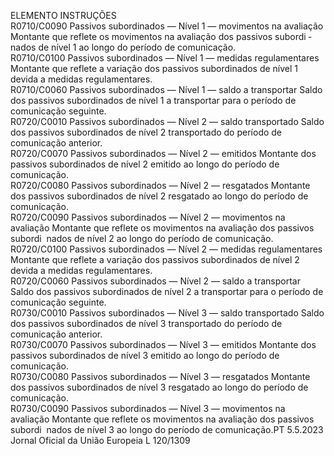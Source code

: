  
ELEMENTO  INSTRUÇÕES  
R0710/C0090  Passivos subordinados — Nível 1 
— movimentos na avaliação  Montante que reflete os movimentos na avaliação dos passivos subordi ­
nados de nível 1 ao longo do período de comunicação.  
R0710/C0100  Passivos subordinados — Nível 1 
— medidas regulamentares  Montante que reflete a variação dos passivos subordinados de nível 1 
devida a medidas regulamentares.  
R0710/C0060  Passivos subordinados — Nível 1 
— saldo a transportar  Saldo dos passivos subordinados de nível 1 a transportar para o período 
de comunicação seguinte.  
R0720/C0010  Passivos subordinados — Nível 2 
— saldo transportado  Saldo dos passivos subordinados de nível 2 transportado do período de 
comunicação anterior.  
R0720/C0070  Passivos subordinados — Nível 2 
— emitidos  Montante dos passivos subordinados de nível 2 emitido ao longo do 
período de comunicação.  
R0720/C0080  Passivos subordinados — Nível 2 
— resgatados  Montante dos passivos subordinados de nível 2 resgatado ao longo do 
período de comunicação.  
R0720/C0090  Passivos subordinados — Nível 2 
— movimentos na avaliação  Montante que reflete os movimentos na avaliação dos passivos subordi ­
nados de nível 2 ao longo do período de comunicação.  
R0720/C0100  Passivos subordinados — Nível 2 
— medidas regulamentares  Montante que reflete a variação dos passivos subordinados de nível 2 
devida a medidas regulamentares.  
R0720/C0060  Passivos subordinados — Nível 2 
— saldo a transportar  Saldo dos passivos subordinados de nível 2 a transportar para o período 
de comunicação seguinte.  
R0730/C0010  Passivos subordinados — Nível 3 
— saldo transportado  Saldo dos passivos subordinados de nível 3 transportado do período de 
comunicação anterior.  
R0730/C0070  Passivos subordinados — Nível 3 
— emitidos  Montante dos passivos subordinados de nível 3 emitido ao longo do 
período de comunicação.  
R0730/C0080  Passivos subordinados — Nível 3 
— resgatados  Montante dos passivos subordinados de nível 3 resgatado ao longo do 
período de comunicação.  
R0730/C0090  Passivos subordinados — Nível 3 
— movimentos na avaliação  Montante que reflete os movimentos na avaliação dos passivos subordi ­
nados de nível 3 ao longo do período de comunicação.PT  5.5.2023 Jornal Oficial da União Europeia L 120/1309
